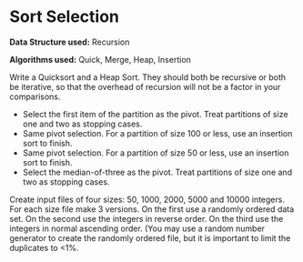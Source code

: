 # Sort Selection

<p><b>Data Structure used:</b> Recursion</p>

<p><b>Algorithms used:</b> Quick, Merge, Heap, Insertion</p>

<p>Write a Quicksort and a Heap Sort. They should both be recursive or both be iterative, so that the overhead of recursion will not be a factor in your comparisons.</p>

<p></p>

<ul>
 <li>Select the first item of the partition as the pivot. Treat partitions of size one and two as stopping cases.</li>
 <li>Same pivot selection. For a partition of size 100 or less, use an insertion sort to finish.</li>
 <li>Same pivot selection. For a partition of size 50 or less, use an insertion sort to finish.</li>
 <li>Select the median-of-three as the pivot. Treat partitions of size one and two as stopping cases.</li>
</ul>

<p>Create input files of four sizes: 50, 1000, 2000, 5000 and 10000 integers.  For each size file make 3 versions.  On the first use a randomly ordered data set.  On the second use the integers in reverse order.  On the third use the integers in normal ascending order.  (You may use a random number generator to create the randomly ordered file, but it is important to limit the duplicates to <1%.</p> 
